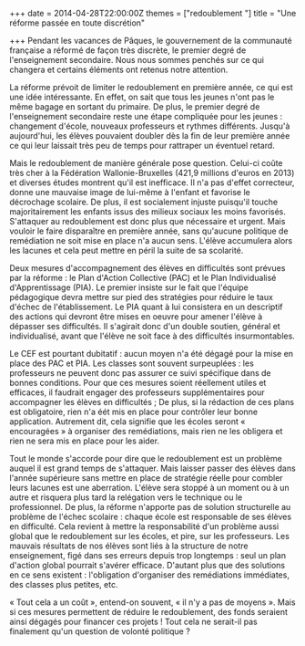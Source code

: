 +++
date = 2014-04-28T22:00:00Z
themes = ["redoublement "]
title = "Une réforme passée en toute discrétion"

+++
Pendant les vacances de Pâques, le gouvernement de la communauté française a réformé de façon très discrète, le premier degré de l'enseignement secondaire. Nous nous sommes penchés sur ce qui changera et certains éléments ont retenus notre attention.

La réforme prévoit de limiter le redoublement en première année, ce qui est une idée intéressante. En effet, on sait que tous les jeunes n'ont pas le même bagage en sortant du primaire. De plus, le premier degré de l'enseignement secondaire reste une étape compliquée pour les jeunes : changement d'école, nouveaux professeurs et rythmes différents. Jusqu'à aujourd'hui, les élèves pouvaient doubler dès la fin de leur première année ce qui leur laissait très peu de temps pour rattraper un éventuel retard.

Mais le redoublement de manière générale pose question. Celui-ci coûte très cher à la Fédération Wallonie-Bruxelles (421,9 millions d'euros en 2013) et diverses études montrent qu'il est inefficace. Il n'a pas d'effet correcteur, donne une mauvaise image de lui-même à l'enfant et favorise le décrochage scolaire. De plus, il est socialement injuste puisqu'il touche majoritairement les enfants issus des milieux sociaux les moins favorisés. S'attaquer au redoublement est donc plus que nécessaire et urgent. Mais vouloir le faire disparaître en première année, sans qu'aucune politique de remédiation ne soit mise en place n'a aucun sens. L'élève accumulera alors les lacunes et cela peut mettre en péril la suite de sa scolarité.

Deux mesures d'accompagnement des élèves en difficultés sont prévues par la réforme : le Plan d'Action Collective (PAC) et le Plan Individualisé d'Apprentissage (PIA). Le premier insiste sur le fait que l'équipe pédagogique devra mettre sur pied des stratégies pour réduire le taux d'échec de l'établissement. Le PIA quant à lui consistera en un descriptif des actions qui devront être mises en oeuvre pour amener l'élève à dépasser ses difficultés. Il s'agirait donc d'un double soutien, général et individualisé, avant que l'élève ne soit face à des difficultés insurmontables.

Le CEF est pourtant dubitatif : aucun moyen n'a été dégagé pour la mise en place des PAC et PIA. Les classes sont souvent surpeuplées : les professeurs ne peuvent donc pas assurer ce suivi spécifique dans de bonnes conditions. Pour que ces mesures soient réellement utiles et efficaces, il faudrait engager des professeurs supplémentaires pour accompagner les élèves en difficultés ; De plus, si la rédaction de ces plans est obligatoire, rien n'a éét mis en place pour contrôler leur bonne application. Autrement dit, cela signifie que les écoles seront « encouragées » à organiser des remédiations, mais rien ne les obligera et rien ne sera mis en place pour les aider.

Tout le monde s'accorde pour dire que le redoublement est un problème auquel il est grand temps de s'attaquer. Mais laisser passer des élèves dans l'année supérieure sans mettre en place de stratégie réelle pour combler leurs lacunes est une aberration. L'élève sera stoppé à un moment ou à un autre et risquera plus tard la relégation vers le technique ou le professionnel. De plus, la réforme n'apporte pas de solution structurelle au problème de l'échec scolaire : chaque école est responsable de ses élèves en difficulté. Cela revient à mettre la responsabilité d'un problème aussi global que le redoublement sur les écoles, et pire, sur les professeurs. Les mauvais résultats de nos élèves sont liés à la structure de notre enseignement, figé dans ses erreurs depuis trop longtemps : seul un plan d'action global pourrait s'avérer efficace. D'autant plus que des solutions en ce sens existent : l'obligation d'organiser des remédiations immédiates, des classes plus petites, etc.

« Tout cela a un coût », entend-on souvent, « il n'y a pas de moyens ». Mais si ces mesures permettent de réduire le redoublement, des fonds seraient ainsi dégagés pour financer ces projets ! Tout cela ne serait-il pas finalement qu'un question de volonté politique ?